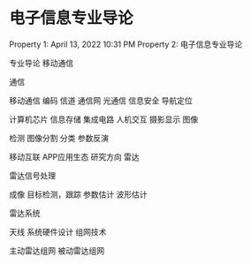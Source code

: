 # 电子信息专业导论

Property 1: April 13, 2022 10:31 PM
Property 2: 电子信息专业导论

专业导论
移动通信

通信

移动通信
编码
信道
通信网
光通信
信息安全
导航定位

计算机芯片
信息存储
集成电路
人机交互
摄影显示
图像

检测
图像分割
分类
参数反演

移动互联
APP应用生态
研究方向
雷达

雷达信号处理

成像
目标检测，跟踪
参数估计
波形估计

雷达系统

天线
系统硬件设计
组网技术

主动雷达组网
被动雷达组网